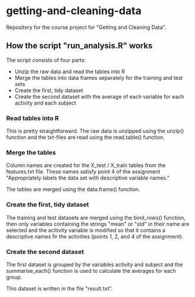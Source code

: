 # getting-and-cleaning-data
Repository for the course project for "Getting and Cleaning Data".

## How the script "run_analysis.R" works
The script consists of four parts:
- Unzip the raw data and read the tables into R
- Merge the tables into data frames separately for the training and test sets
- Create the first, tidy dataset
- Create the second dataset with the average of each variable for each activity and each subject

### Read tables into R
This is pretty straightforward. The raw data is unzipped using the unzip() function and the txt-files are read using the read.table() function.

### Merge the tables
Column names are created for the X_test / X_train tables from the features.txt file. These names satisfy point 4 of the assignment "Appropriately labels the data set with descriptive variable names."

The tables are merged using the data.frame() function.

### Create the first, tidy dataset
The training and test datasets are merged using the bind_rows() function, then only variables containing the strings "mean" or "std" in their name are selected and the acitivity variable is modified so that it contains a descriptive names fir the activities (points 1, 2, and 4 of the assignment).

### Create the second dataset
The first dataset is grouped by the variables activity and subject and the summarise_each() function is used to calculate the averages for each group.

This dataset is written in the file "result.txt".
